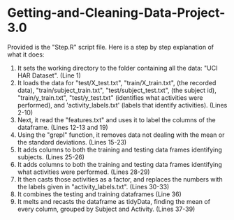 # Getting-and-Cleaning-Data-Project-3.0
Provided is the "Step.R" script file. Here is a step by step explanation of what it does: <br />
1. It sets the working directory to the folder containing all the data: "UCI HAR Dataset". (Line 1) <br />
2. It loads the data for "test/X_test.txt", "train/X_train.txt", (the recorded data), "train/subject_train.txt", "test/subject_test.txt", (the subject id), "train/y_train.txt", "test/y_test.txt" (identifies what activities were performed), and 'activity_labels.txt' (labels that identify activities). (Lines 2-10) <br />
3. Next, it read the "features.txt" and uses it to label the columns of the dataframe. (Lines 12-13 and 19) <br />
4. Using the "grepl" function, it removes data not dealing with the mean or the standard deviations. (Lines 15-23) <br />
5. It adds columns to both the training and testing data frames identifying subjects. (Lines 25-26) <br />
6. It adds columns to both the training and testing data frames identifying what activities were performed. (Lines 28-29) <br />
7. It then casts those activities as a factor, and replaces the numbers with the labels given in "activity_labels.txt". (Lines 30-33) <br />
8. It combines the testing and training dataframes (Line 36) <br />
9. It melts and recasts the dataframe as tidyData, finding the mean of every column, grouped by Subject and Activity. (Lines 37-39) <br />
